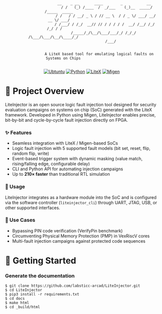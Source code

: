 <div align="center">

```
                        __    _ __       ____        _           __                                 
                       / /   (_) /____  /  _/___    (_)__  _____/ /_____  _____                     
                      / /   / / __/ _ \ / // __ \  / / _ \/ ___/ __/ __ \/ ___/                     
                     / /___/ / /_/  __// // / / / / /  __/ /__/ /_/ /_/ / /                         
                    /_____/_/\__/\___/___/_/ /_/_/ /\___/\___/\__/\____/_/                          
                                              /___/                                                 
                                                                                                    
                                                                                                    
                A LiteX based tool for emulating logical faults on Systems on Chips                 
                                                                                     
```

[![Ubtuntu](https://img.shields.io/badge/platform-Ubuntu%2020.04-0078d7.svg?style=for-the-badge&logo=appveyor)](https://www.ubuntu-fr.org) 
[![Python](https://img.shields.io/badge/language-Python3-%23f34b7d.svg?style=for-the-badge&logo=appveyor)](https://www.python.org) 
[![LiteX](https://img.shields.io/badge/Library-LiteX-red.svg?style=for-the-badge&logo=appveyor)](https://github.com/enjoy-digital/litex) 
[![Migen](https://img.shields.io/badge/Library-Migen-green.svg?style=for-the-badge&logo=appveyor)](https://m-labs.hk/gateware/migen/)

</div>

# :book: Project Overview

LiteInjector is an open source logic fault injection tool designed for security evaluation campaigns on systems on chip (SoC) generated with the LiteX framework. Developed in Python using Migen, LiteInjector enables precise, bit-by-bit and cycle-by-cycle fault injection directly on FPGA.

### ✨ Features

- Seamless integration with LiteX / Migen-based SoCs
- Logic fault injection with 5 supported fault models (bit set, reset, flip, random flip, write)
- Event-based trigger system with dynamic masking (value match, rising/falling edge, configurable delay)
- CLI and Python API for automating injection campaigns
- Up to **210× faster** than traditional RTL simulation

### 🔧 Usage

LiteInjector integrates as a hardware module into the SoC and is configured via the software controller (`liteinjector_cli`) through UART, JTAG, USB, or other supported interfaces.

### 🧪 Use Cases

- Bypassing PIN code verification (VerifyPin benchmark)
- Circumventing Physical Memory Protection (PMP) in VexRiscV cores
- Multi-fault injection campaigns against protected code sequences

# :rocket: Getting Started

### Generate the documentation

```console
$ git clone https://github.com/labsticc-arcad/LiteInjector.git
$ cd LiteInjector
$ pip3 install -r requirements.txt
$ cd docs
$ make html
$ cd _build/html
```
